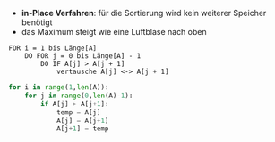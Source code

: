 - **in-Place Verfahren**: für die Sortierung wird kein weiterer Speicher benötigt
- das Maximum steigt wie eine Luftblase nach oben

```pseudo title="Pseudocode"
FOR i = 1 bis Länge[A]
    DO FOR j = 0 bis Länge[A] - 1
        DO IF A[j] > A[j + 1]
            vertausche A[j] <-> A[j + 1]
```

```python title="Bubblesort in Python"
for i in range(1,len(A)):
    for j in range(0,len(A)-1):
        if A[j] > A[j+1]:
            temp = A[j]
            A[j] = A[j+1]
            A[j+1] = temp
```